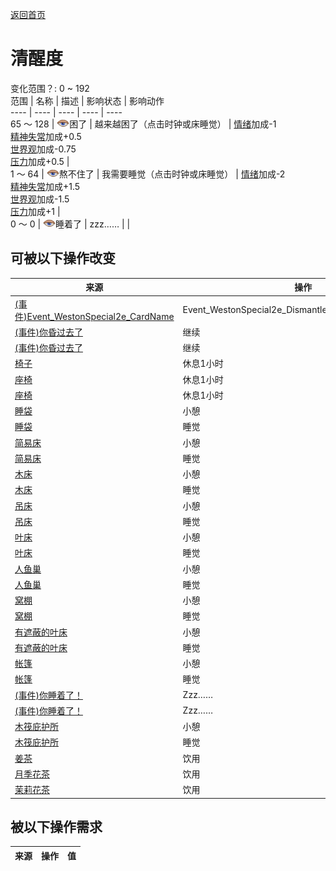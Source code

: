 [返回首页](index.md)  
# 清醒度  
变化范围？: 0 ~ 192  
范围  |  名称  |  描述  |  影响状态  |  影响动作  
----  |  ----  |  ----  |  ----  |  ----  
65 ～ 128  |  <img decoding="async" src="Sprite/Sleepy.png" style="width:20px;">困了  |  越来越困了（点击时钟或床睡觉）  |  [情绪](Morale.md)加成-1<br>[精神失常](MindState.md)加成+0.5<br>[世界观](Structure.md)加成-0.75<br>[压力](Stress.md)加成+0.5  |    
1 ～ 64  |  <img decoding="async" src="Sprite/Sleepy.png" style="width:20px;">熬不住了  |  我需要睡觉（点击时钟或床睡觉）  |  [情绪](Morale.md)加成-2<br>[精神失常](MindState.md)加成+1.5<br>[世界观](Structure.md)加成-1.5<br>[压力](Stress.md)加成+1  |    
0 ～ 0  |  <img decoding="async" src="Sprite/Sleepy.png" style="width:20px;">睡着了  |  zzz……  |    |    
## 可被以下操作改变  
来源  |  操作  |  值  
----  |  ----  |  ----  
[(事件)Event_WestonSpecial2e_CardName](Event_WestonSpecial2e.md)  |  Event_WestonSpecial2e_DismantleActions[0].ActionName  |  96  
[(事件)你昏过去了](Event_FaintDizzy.md)  |  继续  |  40  
[(事件)你昏过去了](Event_FaintExhaustion.md)  |  继续  |  20  
[椅子](ChairPlaced.md)  |  休息1小时  |  16  
[座椅](SeatAttached.md)  |  休息1小时  |  16  
[座椅](SeatPlaced.md)  |  休息1小时  |  16  
[睡袋](BedRoll.md)  |  小憩  |  6  
[睡袋](BedRoll.md)  |  睡觉  |  6  
[简易床](BedRustic.md)  |  小憩  |  6  
[简易床](BedRustic.md)  |  睡觉  |  6  
[木床](BedWooden.md)  |  小憩  |  6  
[木床](BedWooden.md)  |  睡觉  |  6  
[吊床](Hammock.md)  |  小憩  |  6  
[吊床](Hammock.md)  |  睡觉  |  6  
[叶床](LeafBed.md)  |  小憩  |  6  
[叶床](LeafBed.md)  |  睡觉  |  6  
[人鱼巢](MermaidNest.md)  |  小憩  |  6  
[人鱼巢](MermaidNest.md)  |  睡觉  |  6  
[窝棚](Shelter.md)  |  小憩  |  6  
[窝棚](Shelter.md)  |  睡觉  |  6  
[有遮蔽的叶床](ShelteredLeafBed.md)  |  小憩  |  6  
[有遮蔽的叶床](ShelteredLeafBed.md)  |  睡觉  |  6  
[帐篷](TentDeployed.md)  |  小憩  |  6  
[帐篷](TentDeployed.md)  |  睡觉  |  6  
[(事件)你睡着了！](Event_FallingAsleep.md)  |  Zzz……  |  6  
[(事件)你睡着了！](Event_FallingAsleep.md)  |  Zzz……  |  6  
[木筏庇护所](RaftShelter.md)  |  小憩  |  6  
[木筏庇护所](RaftShelter.md)  |  睡觉  |  6  
[姜茶](LQ_GingerTea.md)  |  饮用  |  5  
[月季花茶](LQ_ChinaRoseTea.md)  |  饮用  |  -5  
[茉莉花茶](LQ_JasmineTea.md)  |  饮用  |  -5  
## 被以下操作需求  
来源  |  操作  |  值  
----  |  ----  |  ----  
